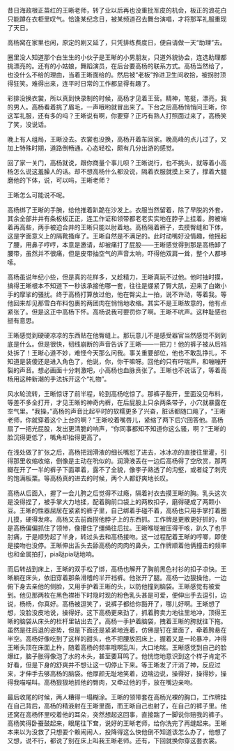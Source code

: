 昔日海政根正苗红的王晰老师，转了业以后再也没重批军皮的机会，板正的浪花白只能蹲在衣柜里叹气。恰逢某纪念日，被某频道召去舞台演唱，才将那军礼服重现了天日。

高杨窝在家里也闲，原定的剧又延了，只凭排练费度日，便自请做一天“助理”去。

圈里没人知道那个白生生的小伙子是王晰的小男朋友，只道外貌协会，连选助理都挑漂亮的。还有的小姑娘，舞蹈演员，在后台要高杨的联系方式。高杨当然给了，也没什么不给的理由，当着王晰面给的。然后被“老板”拎进卫生间收拾，被拐肘顶得狂笑。难得出来，连平时日常的工作都显得有趣了。

彩排没换衣裳，所以真到快录制的时候，高杨才见着王营。精神，笔挺，漂亮，我的男人。高杨看着挑了眉毛，一声哦哟就冒出来了。下台之后高杨悄悄问王晰，你这军礼服，还有多的吗？王晰说有啊，你要穿？正巧有熟人打照面过来了，高杨笑了笑，没说话。

晚上有人组局，王晰没去。衣裳也没换，高杨开着车回家。晚高峰的点儿过了，又加上特殊时期，道路倒畅通。心态轻松，颇有几分出游的感觉。

回了家一关门，高杨就说，跟你商量个事儿呗？王晰说行，也不挑头，就等着小高杨怎么说这羞臊人的话。却不想高杨什么都没说，隔着衣服就摸上来了，撑着大腿磨他的下体，说，可以吗，王晰老师？

王晰怎么可能说不呢。

高杨绑了王晰的手腕，给他推着趴跪在沙发上。衣服当然留着，除了早脱的外套，其余全部井井有条板板正正，连工作证和领带都老老实实地在脖子上挂着。胯被端着再高些，两手被迫合并的王晰只能以肘着地。高杨隔着裤子，去摸臀缝和下体，这是字面意义上的隔靴搔痒了。王晰自然是不满足的。此时动嘴好没情趣，他摇起了腰，用鼻子哼哼，本意是邀请，却被痛打了屁股——王晰感觉得到那是高杨卸了腰带，虽然并不很痛，但是皮带抽空气的声音太响，吓得他双肩一耸，整个人都哆嗦。

高杨虽说年纪小些，但是真的花样多，又趁精力，王晰真玩不过他。他时抽时摸，搞得王晰根本不知道下一秒该承接他哪一套，往往是绷紧了臀大肌，迎来了白嫩小手的摩挲的骚扰。终于高杨打算放过他，他在臀尖上一拍，说不许动，等着我。等他回来却见那雪白布料包裹的两团肉在悄悄地收缩。其实不是王晰故意的，他有点紧张了。但是这正中高杨下怀。高杨说我可要罚你了啊。王晰不吭声。这种耻感也挺有意思。

王晰感觉到硬硬凉凉的东西贴在他臀缝上。那玩意儿不是感受器官当然感觉不到到底是什么。但是很快，韧线崩断的声音告诉了王晰——一把刀！他的裤子被从后裆处拆了！王晰心道不妙，难怪今天那么问我。事关重要部位，他也不敢乱挣扎，不知道是装傻还是进入角色了，他说，你，你干嘛呀。回他的只有吁喘声，和嘣嘣开裂的声音。想必画面十分刺激吧，小高杨也血脉贲张了。王晰也不说话了，等着高杨用这种新潮的手法拆开这个“礼物”。

风水轮流转，王晰惊讶了前半程，轮到高杨吃惊了。那裤子豁开，里面没见布料，等差不多全打开，才见王晰的神奇内裤，在后屁股上只余两条带子，小穴就暴露在空气里。“我操，”高杨的声音比起平时的软糯更多了兴奋，脏话都随口飚了，“王晰老师，你就穿着这个上台的啊？”王晰咬着嘴唇儿，紧缩了两下后穴回答他。高杨扇了一把光屁股，发出更清脆的响声，“你同事都知不知道你这么骚，啊？”王晰的脸沉得更低了，嘴角却抬得更高了。

在浅处做了扩张之后，高杨把润滑液的细长嘴怼了进去，冰冰凉的直接往里灌，引得那里收缩收缩，倒像是主动在吮似的。润滑液丢在一边后高杨得了空欣赏，那两瓣在开了一半的裤子下面罩着，露不了全貌，像李子熟透了的沟壑，或者绽了刺壳的饱满板栗。等高杨真的进去的时候，两个人都舒爽地长叹。

高杨从后面入，握了一会儿胯之后觉得不过瘾，隔着衬衣去摸王晰的胸。乳头这次是没得捏了，被手掌大力地揉，配着胸前口袋上的两枚扣子，磨得硬成了两颗小豆。王晰的性器屈居在紧紧的裤子里，自己绑着手碰不着，高杨也只用手掌打着圈儿摸，硬得发疼。高杨又去前面捞他脖子上的东西抓。工作牌是更散更好抓的，但是高杨偏偏抓住了领带，像攥住了缰绳往后拉。王晰喉咙被压得干咳，趴久了也手肘痛，于是顺势起了半身，转过头去和高杨接吻。这一过程配着王晰的哼唧，即使是接吻也没停。王晰伸出舌头去舔高杨的肉肉的鼻头，工作牌顺着他俩撞击的频率也和金属拍打，pia哒pia哒地响。

而后转战到床上，王晰的双手松了绑，高杨也解开了胸前黑色衬衫的扣子凉快。王晰躺在床头，依旧穿着那条滑稽的半开裆裤。他张开了腿。高杨一边狠操他，一边俯下身去亲他的侧脸，又用手护着王晰的头，以防他撞到脑袋。王晰感觉有被爱到。他见那两枚在黑色襟褂下时隐时现的粉色乳头甚是可爱，便伸出手去逗引，边说，杨杨，你真好。高杨被逗笑了，说裤子都给你豁开了，哪儿好啊。王晰想了想，没脸没皮地说，操得好。这下高杨更来劲了，抓着胯卖力地往里地冲，顶得王晰的脑袋从床头的栏杆里钻出去了。高杨一手护着脑袋，拽着王晰的胯就往下拖。虽然是往后退的姿势，但是下面还是紧紧地连着，仿佛是钉在里面了，牵着胯悬在半空。高杨好像吃到了这样的甜头，也不把腰放回床上，握着又是一轮暴冲，冲得王晰头顶在床面上杵，随着高杨的频率哦啊乱叫，大口地喘。王晰感觉到自己的脸爆红，脑子胀得像泡了水的木头，甚至要耳鸣了。他恍惚地意识到这个样子肯定不好看，但是下身的舒爽并不想让这一切停止下来。等王晰发了汗消了神，反应过来，才伸手去够高杨的脑袋。他厚颜无耻地笑着，边喘边说，操得好，操得妙，操得我喵喵叫。高杨狠狠地抓他的臀肉，又牵过他的手，放在嘴边亲吻。

最后收尾的时候，两人糟得一塌糊涂。王晰的领带套在高杨光裸的胸口，工作牌挂在自己背后，高杨的精液射在王晰里面，而王晰自己也射了，在自己的裤子里。他还窝在高杨怀里咬着他的耳朵，突然想起这回事，直接踹了一脚说你赔我的裤子。高杨笑得卧蚕鼓起来，眼尾往下耷，说好的王晰老师，给你洗完了再缝起来。王晰本来以为没救了只想耍个赖闹闹人，投降得这么快他倒不知道该怎么办了，他想了又想，说不行，都说了别在床上叫我王晰老师。还有，下回就换你穿这套衣裳。
